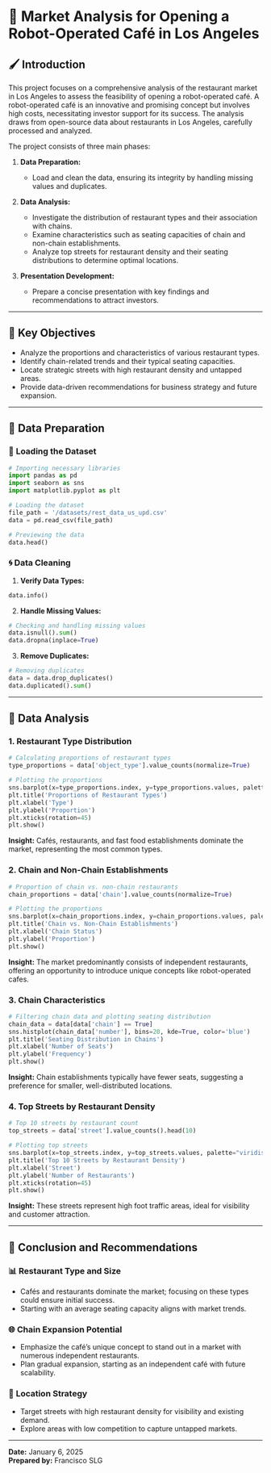 # 🌟 **Market Analysis for Opening a Robot-Operated Café in Los Angeles**

## 🖌️ **Introduction**

This project focuses on a comprehensive analysis of the restaurant market in Los Angeles to assess the feasibility of opening a robot-operated café. A robot-operated café is an innovative and promising concept but involves high costs, necessitating investor support for its success. The analysis draws from open-source data about restaurants in Los Angeles, carefully processed and analyzed.

The project consists of three main phases:

1. **Data Preparation:**
   - Load and clean the data, ensuring its integrity by handling missing values and duplicates.

2. **Data Analysis:**
   - Investigate the distribution of restaurant types and their association with chains.
   - Examine characteristics such as seating capacities of chain and non-chain establishments.
   - Analyze top streets for restaurant density and their seating distributions to determine optimal locations.

3. **Presentation Development:**
   - Prepare a concise presentation with key findings and recommendations to attract investors.

---

## 🔧 **Key Objectives**

- Analyze the proportions and characteristics of various restaurant types.
- Identify chain-related trends and their typical seating capacities.
- Locate strategic streets with high restaurant density and untapped areas.
- Provide data-driven recommendations for business strategy and future expansion.

---

## 📂 **Data Preparation**

### 🔐 **Loading the Dataset**
```python
# Importing necessary libraries
import pandas as pd
import seaborn as sns
import matplotlib.pyplot as plt

# Loading the dataset
file_path = '/datasets/rest_data_us_upd.csv'
data = pd.read_csv(file_path)

# Previewing the data
data.head()
```

### 🌀 **Data Cleaning**
1. **Verify Data Types:**
```python
data.info()
```

2. **Handle Missing Values:**
```python
# Checking and handling missing values
data.isnull().sum()
data.dropna(inplace=True)
```

3. **Remove Duplicates:**
```python
# Removing duplicates
data = data.drop_duplicates()
data.duplicated().sum()
```

---

## 🔢 **Data Analysis**

### 1. **Restaurant Type Distribution**
```python
# Calculating proportions of restaurant types
type_proportions = data['object_type'].value_counts(normalize=True)

# Plotting the proportions
sns.barplot(x=type_proportions.index, y=type_proportions.values, palette="viridis")
plt.title('Proportions of Restaurant Types')
plt.xlabel('Type')
plt.ylabel('Proportion')
plt.xticks(rotation=45)
plt.show()
```

**Insight:** Cafés, restaurants, and fast food establishments dominate the market, representing the most common types.

### 2. **Chain and Non-Chain Establishments**
```python
# Proportion of chain vs. non-chain restaurants
chain_proportions = data['chain'].value_counts(normalize=True)

# Plotting the proportions
sns.barplot(x=chain_proportions.index, y=chain_proportions.values, palette="viridis")
plt.title('Chain vs. Non-Chain Establishments')
plt.xlabel('Chain Status')
plt.ylabel('Proportion')
plt.show()
```

**Insight:** The market predominantly consists of independent restaurants, offering an opportunity to introduce unique concepts like robot-operated cafes.

### 3. **Chain Characteristics**
```python
# Filtering chain data and plotting seating distribution
chain_data = data[data['chain'] == True]
sns.histplot(chain_data['number'], bins=20, kde=True, color='blue')
plt.title('Seating Distribution in Chains')
plt.xlabel('Number of Seats')
plt.ylabel('Frequency')
plt.show()
```

**Insight:** Chain establishments typically have fewer seats, suggesting a preference for smaller, well-distributed locations.

### 4. **Top Streets by Restaurant Density**
```python
# Top 10 streets by restaurant count
top_streets = data['street'].value_counts().head(10)

# Plotting top streets
sns.barplot(x=top_streets.index, y=top_streets.values, palette="viridis")
plt.title('Top 10 Streets by Restaurant Density')
plt.xlabel('Street')
plt.ylabel('Number of Restaurants')
plt.xticks(rotation=45)
plt.show()
```

**Insight:** These streets represent high foot traffic areas, ideal for visibility and customer attraction.

---

## 🔄 **Conclusion and Recommendations**

### 📊 **Restaurant Type and Size**
- Cafés and restaurants dominate the market; focusing on these types could ensure initial success.
- Starting with an average seating capacity aligns with market trends.

### 🌐 **Chain Expansion Potential**
- Emphasize the café’s unique concept to stand out in a market with numerous independent restaurants.
- Plan gradual expansion, starting as an independent café with future scalability.

### 📍 **Location Strategy**
- Target streets with high restaurant density for visibility and existing demand.
- Explore areas with low competition to capture untapped markets.

---

**Date:** January 6, 2025  
**Prepared by:** Francisco SLG

